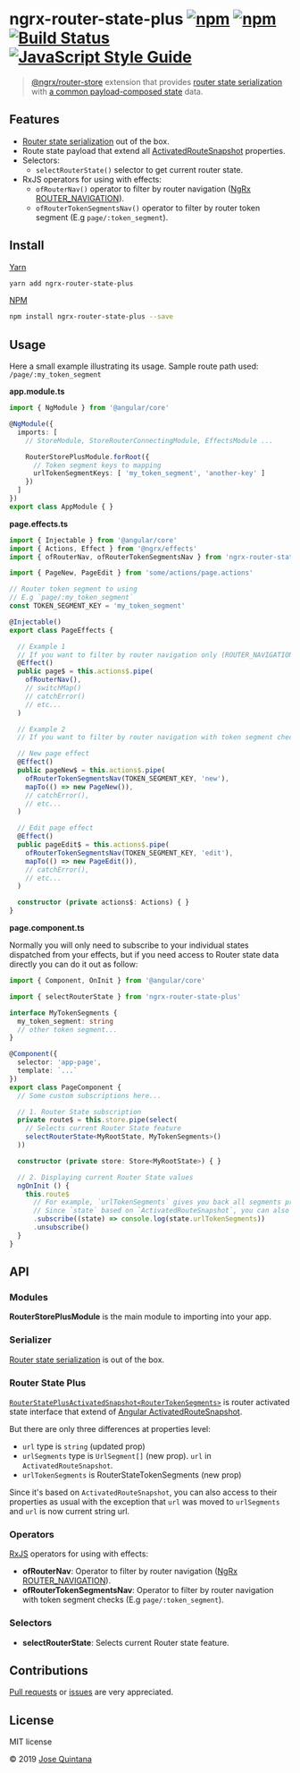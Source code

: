 # ngrx-router-state-plus [![npm](https://img.shields.io/npm/v/ngrx-router-state-plus.svg)](https://www.npmjs.com/package/ngrx-router-state-plus) [![npm](https://img.shields.io/npm/dt/ngrx-router-state-plus.svg)](https://www.npmjs.com/package/ngrx-router-state-plus) [![Build Status](https://travis-ci.org/joseluisq/ngrx-router-state-plus.svg?branch=master)](https://travis-ci.org/joseluisq/ngrx-router-state-plus) [![JavaScript Style Guide](https://img.shields.io/badge/code%20style-standard-brightgreen.svg)](http://standardjs.com/)

> [@ngrx/router-store](https://github.com/ngrx/platform/tree/master/modules/router-store) extension that provides [router state serialization](https://ngrx.io/guide/router-store/configuration#custom-router-state-serializer) with [a common payload-composed state](./src/router-state.ts) data.

## Features

- [Router state serialization](https://ngrx.io/guide/router-store/configuration#custom-router-state-serializer) out of the box.
- Route state payload that extend all [ActivatedRouteSnapshot](https://angular.io/api/router/ActivatedRouteSnapshot#description) properties.
- Selectors:
  - `selectRouterState()` selector to get current router state.
- RxJS operators for using with effects:
  - `ofRouterNav()` operator to filter by router navigation ([NgRx ROUTER_NAVIGATION](https://ngrx.io/guide/router-store/actions)).
  - `ofRouterTokenSegmentsNav()` operator to filter by router token segment (E.g `page/:token_segment`).

## Install

[Yarn](https://github.com/yarnpkg/)

```sh
yarn add ngrx-router-state-plus
```

[NPM](https://www.npmjs.com/)

```sh
npm install ngrx-router-state-plus --save
```

## Usage

Here a small example illustrating its usage.
Sample route path used: `/page/:my_token_segment`

__app.module.ts__

```ts
import { NgModule } from '@angular/core'

@NgModule({
  imports: [
    // StoreModule, StoreRouterConnectingModule, EffectsModule ...

    RouterStorePlusModule.forRoot({
      // Token segment keys to mapping
      urlTokenSegmentKeys: [ 'my_token_segment', 'another-key' ]
    })
  ]
})
export class AppModule { }
```

__page.effects.ts__

```ts
import { Injectable } from '@angular/core'
import { Actions, Effect } from '@ngrx/effects'
import { ofRouterNav, ofRouterTokenSegmentsNav } from 'ngrx-router-state-plus'

import { PageNew, PageEdit } from 'some/actions/page.actions'

// Router token segment to using
// E.g `page/:my_token_segment`
const TOKEN_SEGMENT_KEY = 'my_token_segment'

@Injectable()
export class PageEffects {

  // Example 1
  // If you want to filter by router navigation only (ROUTER_NAVIGATION)
  @Effect()
  public page$ = this.actions$.pipe(
    ofRouterNav(),
    // switchMap()
    // catchError()
    // etc...
  )

  // Example 2
  // If you want to filter by router navigation with token segment checks (ROUTER_NAVIGATION)

  // New page effect
  @Effect()
  public pageNew$ = this.actions$.pipe(
    ofRouterTokenSegmentsNav(TOKEN_SEGMENT_KEY, 'new'),
    mapTo(() => new PageNew()),
    // catchError(),
    // etc...
  )

  // Edit page effect
  @Effect()
  public pageEdit$ = this.actions$.pipe(
    ofRouterTokenSegmentsNav(TOKEN_SEGMENT_KEY, 'edit'),
    mapTo(() => new PageEdit()),
    // catchError(),
    // etc...
  )

  constructor (private actions$: Actions) { }
}
```

__page.component.ts__

Normally you will only need to subscribe to your individual states dispatched from your effects, but if you need access to Router state data directly you can do it out as follow:

```ts
import { Component, OnInit } from '@angular/core'

import { selectRouterState } from 'ngrx-router-state-plus'

interface MyTokenSegments {
  my_token_segment: string
  // other token segment...
}

@Component({
  selector: 'app-page',
  template: `...`
})
export class PageComponent {
  // Some custom subscriptions here...

  // 1. Router State subscription
  private route$ = this.store.pipe(select(
    // Selects current Router State feature
    selectRouterState<MyRootState, MyTokenSegments>()
  ))

  constructor (private store: Store<MyRootState>) { }

  // 2. Displaying current Router State values
  ngOnInit () {
    this.route$
      // For example, `urlTokenSegments` gives you back all segments previously defined
      // Since `state` based on `ActivatedRouteSnapshot`, you can also access to their properties as usual
      .subscribe((state) => console.log(state.urlTokenSegments))
      .unsubscribe()
  }
}
```

## API

### Modules

__RouterStorePlusModule__ is the main module to importing into your app.

### Serializer

[Router state serialization](https://ngrx.io/guide/router-store/configuration#custom-router-state-serializer) is out of the box.

### Router State Plus

[`RouterStatePlusActivatedSnapshot<RouterTokenSegments>`](./src/router-state.ts) is router activated state interface that extend of [Angular ActivatedRouteSnapshot](https://angular.io/api/router/ActivatedRouteSnapshot#description).

But there are only three differences at properties level:

- `url` type is `string` (updated prop)
- `urlSegments` type is `UrlSegment[]` (new prop). `url` in `ActivatedRouteSnapshot`.
- `urlTokenSegments` is RouterStateTokenSegments<RouterTokenSegments> (new prop)

Since it's based on `ActivatedRouteSnapshot`, you can also access to their properties as usual with the exception that `url` was moved to `urlSegments` and `url` is now current string url.

### Operators

[RxJS](https://angular.io/guide/rx-library) operators for using with effects:

- __ofRouterNav__: Operator to filter by router navigation ([NgRx ROUTER_NAVIGATION](https://ngrx.io/guide/router-store/actions)).
- __ofRouterTokenSegmentsNav__: Operator to filter by router navigation with token segment checks (E.g `page/:token_segment`).

### Selectors

- __selectRouterState__: Selects current Router state feature.


## Contributions

[Pull requests](https://github.com/joseluisq/slendr/pulls) or [issues](https://github.com/joseluisq/slendr/issues) are very appreciated.

## License
MIT license

© 2019 [Jose Quintana](http://git.io/joseluisq)
